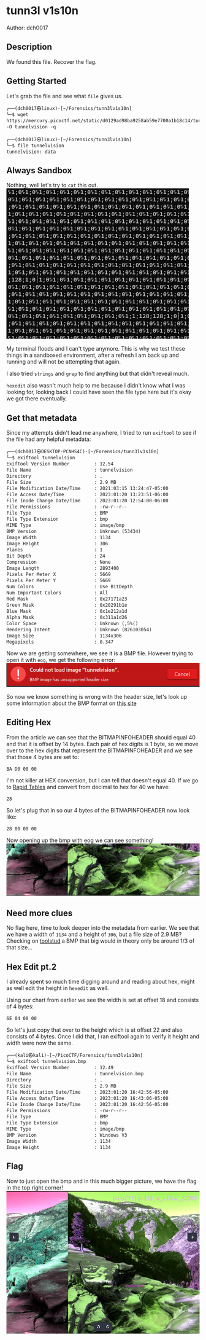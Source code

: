 # tunn3l v1s10n
Author: dch0017

## Description
We found this file. Recover the flag.

## Getting Started
Let's grab the file and see what ```file``` gives us.

```console
┌──(dch0017㉿linux)-[~/Forensics/tunn3lv1s10n]
└─$ wget https://mercury.picoctf.net/static/d0129ad98ba9258ab59e7700a1b18c14/tunn3l_v1s10n -O tunnelvision -q

┌──(dch0017㉿linux)-[~/Forensics/tunn3lv1s10n]
└─$ file tunnelvision
tunnelvision: data
```

## Always Sandbox
Nothing, well let's try to ```cat``` this out. </br>
![whoops](./whoops.png)
</br>

My terminal floods and I can't type anymore. This is why we test these things in a sandboxed environment, after a refresh I am back up and running and will not be attempting that again.

I also tried ```strings``` and ```grep``` to find anything but that didn't reveal much.

```hexedit``` also wasn't much help to me because I didn't know what I was looking for, looking back I could have seen the file type here but it's okay we got there eventually.


## Get that metadata
Since my attempts didn't lead me anywhere, I tried to run ```exiftool``` to see if the file had any helpful metadata:
```console
┌──(dch0017㉿DESKTOP-PCNHS4C)-[~/Forensics/tunn3lv1s10n]
└─$ exiftool tunnelvision
ExifTool Version Number         : 12.54
File Name                       : tunnelvision
Directory                       : .
File Size                       : 2.9 MB
File Modification Date/Time     : 2021:03:15 13:24:47-05:00
File Access Date/Time           : 2023:01:20 13:23:51-06:00
File Inode Change Date/Time     : 2023:01:20 12:54:00-06:00
File Permissions                : -rw-r--r--
File Type                       : BMP
File Type Extension             : bmp
MIME Type                       : image/bmp
BMP Version                     : Unknown (53434)
Image Width                     : 1134
Image Height                    : 306
Planes                          : 1
Bit Depth                       : 24
Compression                     : None
Image Length                    : 2893400
Pixels Per Meter X              : 5669
Pixels Per Meter Y              : 5669
Num Colors                      : Use BitDepth
Num Important Colors            : All
Red Mask                        : 0x27171a23
Green Mask                      : 0x20291b1e
Blue Mask                       : 0x1e212a1d
Alpha Mask                      : 0x311a1d26
Color Space                     : Unknown (,5%()
Rendering Intent                : Unknown (826103054)
Image Size                      : 1134x306
Megapixels                      : 0.347
```

Now we are getting somewhere, we see it is a BMP file. However trying to open it with ```eog```, we get the following error:</br>
![error](./error.png)
</br>

So now we know something is wrong with the header size, let's look up some information about the BMP format on [this site](https://www.file-recovery.com/bmp-signature-format.htm)

## Editing Hex

From the article we can see that the BITMAPINFOHEADER should equal 40 and that it is offset by 14 bytes. Each pair of hex digits is 1 byte, so we move over to the hex digits that represent the BITMAPINFOHEADER and we see that those 4 bytes are set to:

```
BA D0 00 00
```

I'm not killer at HEX conversion, but I can tell that doesn't equal 40. If we go to [Rapid Tables](https://www.rapidtables.com/convert/number/decimal-to-hex.html) and convert from decimal to hex for 40 we have:
```
28
```

So let's plug that in so our 4 bytes of the BITMAPINFOHEADER now look like:

```
28 00 00 00
```

Now opening up the bmp with eog we can see something!</br>
![opened_photo](./openbitmap.png)
</br>

## Need more clues

No flag here, time to look deeper into the metadata from earlier.
We see that we have a width of ```1134``` and a height of ```306```, but a file size of 2.9 MB? Checking on [toolstud](https://toolstud.io/photo/filesize.php?) a BMP that big would in theory only be around 1/3 of that size... 

## Hex Edit pt.2
I already spent so much time digging around and reading about hex, might as well edit the height in ```hexedit``` as well.

Using our chart from earlier we see the width is set at offset 18 and consists of 4 bytes:
```
6E 04 00 00
```

So let's just copy that over to the height which is at offset 22 and also consists of 4 bytes. Once I did that, I ran exiftool again to verify it height and width were now the same. 

```console
┌──(kali㉿kali)-[~/PicoCTF/Forensics/tunn3lv1s10n]
└─$ exiftool tunnelvision.bmp
ExifTool Version Number         : 12.49
File Name                       : tunnelvision.bmp
Directory                       : .
File Size                       : 2.9 MB
File Modification Date/Time     : 2023:01:20 16:42:56-05:00
File Access Date/Time           : 2023:01:20 16:43:06-05:00
File Inode Change Date/Time     : 2023:01:20 16:42:56-05:00
File Permissions                : -rw-r--r--
File Type                       : BMP
File Type Extension             : bmp
MIME Type                       : image/bmp
BMP Version                     : Windows V3
Image Width                     : 1134
Image Height                    : 1134

```

## Flag
Now to just open the bmp and in this much bigger picture, we have the flag in the top right corner!</br>
![flag](./flag.png)
</br>
